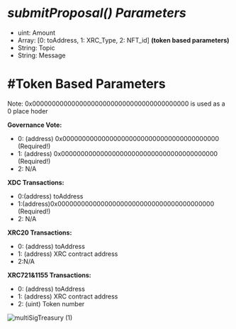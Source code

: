 # ***submitProposal()*** *Parameters*
- uint: Amount 
- Array: [0: toAddress, 1: XRC_Type, 2: NFT_id] **(token based parameters)**
- String: Topic 
- String: Message

# #Token Based Parameters
Note: 0x0000000000000000000000000000000000000000 is used as a 0 place hoder

**Governance Vote:**
- 0: (address) 0x0000000000000000000000000000000000000000 (Required!)
- 1: (address) 0x0000000000000000000000000000000000000000 (Required!)
- 2: N/A

**XDC Transactions:**
- 0:(address) toAddress 
- 1:(address)0x0000000000000000000000000000000000000000 (Required!)
- 2: N/A

**XRC20  Transactions:**
- 0: (address) toAddress 
- 1: (address) XRC contract address 
- 2:N/A

**XRC721&1155 Transactions:**
 - 0: (address) toAddress 
- 1: (address) XRC contract address
- 2: (uint) Token number 


![multiSigTreasury (1)](https://user-images.githubusercontent.com/16103963/175453972-a67d397f-2dcf-4099-8d43-dafad21ab17b.png)
